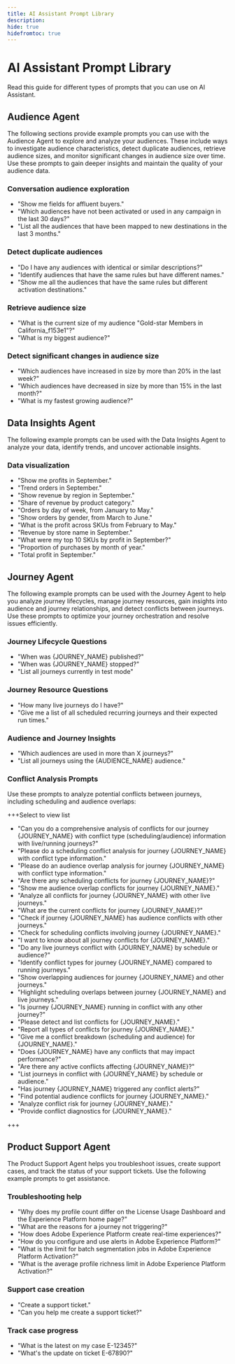```yaml
---
title: AI Assistant Prompt Library
description:
hide: true
hidefromtoc: true
---
```

# AI Assistant Prompt Library

Read this guide for different types of prompts that you can use on AI Assistant.

## Audience Agent

The following sections provide example prompts you can use with the Audience Agent to explore and analyze your audiences. These include ways to investigate audience characteristics, detect duplicate audiences, retrieve audience sizes, and monitor significant changes in audience size over time. Use these prompts to gain deeper insights and maintain the quality of your audience data.

### Conversation audience exploration

- "Show me fields for affluent buyers."
- "Which audiences have not been activated or used in any campaign in the last 30 days?"
- "List all the audiences that have been mapped to new destinations in the last 3 months."

### Detect duplicate audiences

- "Do I have any audiences with identical or similar descriptions?"
- "Identify audiences that have the same rules but have different names."
- "Show me all the audiences that have the same rules but different activation destinations."

### Retrieve audience size

- "What is the current size of my audience "Gold-star Members in California_f153e1"?"
- "What is my biggest audience?"

### Detect significant changes in audience size

- "Which audiences have increased in size by more than 20% in the last week?"
- "Which audiences have decreased in size by more than 15% in the last month?"
- "What is my fastest growing audience?"

## Data Insights Agent

The following example prompts can be used with the Data Insights Agent to analyze your data, identify trends, and uncover actionable insights.

### Data visualization

- "Show me profits in September."
- "Trend orders in September."
- "Show revenue by region in September."
- "Share of revenue by product category."
- "Orders by day of week, from January to May."
- "Show orders by gender, from March to June."
- "What is the profit across SKUs from February to May."
- "Revenue by store name in September."
- "What were my top 10 SKUs by profit in September?"
- "Proportion of purchases by month of year."
- "Total profit in September."

## Journey Agent

The following example prompts can be used with the Journey Agent to help you analyze journey lifecycles, manage journey resources, gain insights into audience and journey relationships, and detect conflicts between journeys. Use these prompts to optimize your journey orchestration and resolve issues efficiently.

### Journey Lifecycle Questions

- "When was {JOURNEY_NAME} published?"
- "When was {JOURNEY_NAME} stopped?"
- "List all journeys currently in test mode"

### Journey Resource Questions

- "How many live journeys do I have?"
- "Give me a list of all scheduled recurring journeys and their expected run times."

### Audience and Journey Insights

- "Which audiences are used in more than X journeys?"
- "List all journeys using the {AUDIENCE_NAME} audience."

### Conflict Analysis Prompts 

Use these prompts to analyze potential conflicts between journeys, including scheduling and audience overlaps:

+++Select to view list

- "Can you do a comprehensive analysis of conflicts for our journey {JOURNEY_NAME} with conflict type (scheduling/audience) information with live/running journeys?"
- "Please do a scheduling conflict analysis for journey {JOURNEY_NAME} with conflict type information."
- "Please do an audience overlap analysis for journey {JOURNEY_NAME} with conflict type information."
- "Are there any scheduling conflicts for journey {JOURNEY_NAME}?"
- "Show me audience overlap conflicts for journey {JOURNEY_NAME}."
- "Analyze all conflicts for journey {JOURNEY_NAME} with other live journeys."
- "What are the current conflicts for journey {JOURNEY_NAME}?"
- "Check if journey {JOURNEY_NAME} has audience conflicts with other journeys."
- "Check for scheduling conflicts involving journey {JOURNEY_NAME}."
- "I want to know about all journey conflicts for {JOURNEY_NAME}."
- "Do any live journeys conflict with {JOURNEY_NAME} by schedule or audience?"
- "Identify conflict types for journey {JOURNEY_NAME} compared to running journeys."
- "Show overlapping audiences for journey {JOURNEY_NAME} and other journeys."
- "Highlight scheduling overlaps between journey {JOURNEY_NAME} and live journeys."
- "Is journey {JOURNEY_NAME} running in conflict with any other journey?"
- "Please detect and list conflicts for {JOURNEY_NAME}."
- "Report all types of conflicts for journey {JOURNEY_NAME}."
- "Give me a conflict breakdown (scheduling and audience) for {JOURNEY_NAME}."
- "Does {JOURNEY_NAME} have any conflicts that may impact performance?"
- "Are there any active conflicts affecting {JOURNEY_NAME}?"
- "List journeys in conflict with {JOURNEY_NAME} by schedule or audience."
- "Has journey {JOURNEY_NAME} triggered any conflict alerts?"
- "Find potential audience conflicts for journey {JOURNEY_NAME}."
- "Analyze conflict risk for journey {JOURNEY_NAME}."
- "Provide conflict diagnostics for {JOURNEY_NAME}."

+++

## Product Support Agent

The Product Support Agent helps you troubleshoot issues, create support cases, and track the status of your support tickets. Use the following example prompts to get assistance.

### Troubleshooting help

- "Why does my profile count differ on the License Usage Dashboard and the Experience Platform home page?"
- "What are the reasons for a journey not triggering?"
- "How does Adobe Experience Platform create real-time experiences?"
- "How do you configure and use alerts in Adobe Experience Platform?"
- "What is the limit for batch segmentation jobs in Adobe Experience Platform Activation?"
- "What is the average profile richness limit in Adobe Experience Platform Activation?"

### Support case creation

- "Create a support ticket."
- "Can you help me create a support ticket?"

### Track case progress

- "What is the latest on my case E-12345?"
- "What's the update on ticket E-67890?"